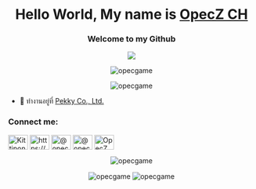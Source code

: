 <h1 align="center">Hello World, My name is <a href="https://www.opecgame.in.th">OpecZ CH</a></h1>
<h3 align="center">Welcome to my Github</h3>

<p align="center">
<img src="https://lanyard-profile-readme.vercel.app/api/828642352259661834">
</p>

<p align="center"> <img src="https://count.getloli.com/get/@opecgame?theme=rule34" alt="opecgame" /> </p>

<p align="center"><img src="https://github-profile-trophy.vercel.app/?username=opecgame&no-bg=true&theme=onedark&no-frame=true&column=7&margin-w=15&margin-h=15" alt="opecgame"/></p>

- 🏢 ทำงานอยู่ที่ [Pekky Co., Ltd.](https://github.com/Pekky-Co-Ltd)

<h3 align="left">Connect me:</h3>
<p align="left">
<a href="https://fb.com/opeckittipong/" target="blank"><img align="center" src="https://raw.githubusercontent.com/rahuldkjain/github-profile-readme-generator/master/src/images/icons/Social/facebook.svg" alt="Kittipong Songyos" height="30" width="40" /></a>
<a href="https://discord.gg/K6UuhuA3Ne" target="blank"><img align="center" src="https://raw.githubusercontent.com/rahuldkjain/github-profile-readme-generator/master/src/images/icons/Social/discord.svg" alt="https://discord.gg/K6UuhuA3Ne" height="30" width="40" /></a>
<a href="https://twitter.com/opecgame/" target="blank"><img align="center" src="https://raw.githubusercontent.com/rahuldkjain/github-profile-readme-generator/master/src/images/icons/Social/twitter.svg" alt="@opecgame" height="30" width="40" /></a>
<a href="https://www.instagram.com/opecgame/" target="blank"><img align="center" src="https://raw.githubusercontent.com/rahuldkjain/github-profile-readme-generator/master/src/images/icons/Social/instagram.svg" alt="@opecgame" height="30" width="40" /></a>
<a href="https://www.youtube.com/c/OpecZCH" target="blank"><img align="center" src="https://raw.githubusercontent.com/rahuldkjain/github-profile-readme-generator/master/src/images/icons/Social/youtube.svg" alt="OpecZ CH" height="30" width="40" /></a>
</p>

<p align="center"><img align="center" src="https://github-readme-stats.vercel.app/api/top-langs/?username=opecgame&show_icons=true&locale=en&layout=compact&theme=onedark" alt="opecgame" /></p>
<p align="center"><img align="center" src="https://github-readme-stats.vercel.app/api?username=opecgame&show_icons=true&locale=en&theme=onedark" alt="opecgame" />
<img align="center" src="https://github-readme-streak-stats.herokuapp.com/?user=opecgame&theme=onedark" alt="opecgame" /></p>
